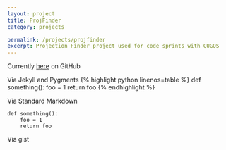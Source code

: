```yaml
---
layout: project
title: ProjFinder
category: projects

permalink: /projects/projfinder
excerpt: Projection Finder project used for code sprints with CUGOS
---
```

 
Currently [here](https://github.com/aaronr/projfinder.com) on GitHub

Via Jekyll and Pygments
{% highlight python linenos=table %}
def something():
    foo = 1
    return foo
{% endhighlight %}

Via Standard Markdown

    def something():
        foo = 1
        return foo

Via gist
<script src="https://gist.github.com/aaronr/4983726.js"></script>
